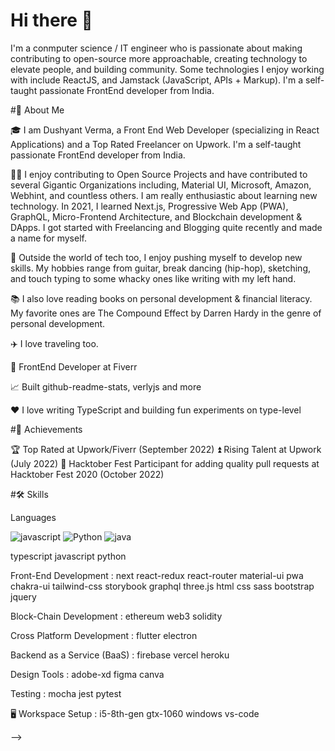 # Hi there 👋

I'm a conmputer science / IT engineer who is passionate about making contributing to open-source more approachable, creating technology to elevate people, and building community. Some technologies I enjoy working with include ReactJS, and Jamstack (JavaScript, APIs + Markup). I'm a self-taught passionate FrontEnd developer from India.

#🚀 About Me

🎓 I am Dushyant Verma, a Front End Web Developer (specializing in React Applications) and a Top Rated Freelancer on Upwork. I'm a self-taught passionate FrontEnd developer from India.

👨‍💻 I enjoy contributing to Open Source Projects and have contributed to several Gigantic Organizations including, Material UI, Microsoft, Amazon, Webhint, and countless others. I am really enthusiastic about learning new technology. In 2021, I learned Next.js, Progressive Web App (PWA), GraphQL, Micro-Frontend Architecture, and Blockchain development & DApps. I got started with Freelancing and Blogging quite recently and made a name for myself.

🎸 Outside the world of tech too, I enjoy pushing myself to develop new skills. My hobbies range from guitar, break dancing (hip-hop), sketching, and touch typing to some whacky ones like writing with my left hand.

📚 I also love reading books on personal development & financial literacy. My favorite ones are The Compound Effect by Darren Hardy in the genre of personal development.

✈️ I love traveling too. 

💼 FrontEnd Developer at Fiverr

📈 Built github-readme-stats, verlyjs and more

❤️ I love writing TypeScript and building fun experiments on type-level

#🏅 Achievements

🏆 Top Rated at Upwork/Fiverr (September 2022)
⏫ Rising Talent at Upwork (July 2022)
🤝 Hacktober Fest Participant for adding quality pull requests at Hacktober Fest 2020 (October 2022)

#🛠️ Skills

Languages


![javascript](https://img.shields.io/badge/JavaScript-yellow?style=for-the-badge&logo=JavaScript&logoColor=yellow)
![Python](https://img.shields.io/badge/Python-darkblue?style=for-the-badge&logo=Python&logoColor=darkblue)
![java](https://img.shields.io/badge/java-blue?style=for-the-badge&logo=java&logoColor=blue) 


typescript javascript python 

Front-End Development :
next react-redux react-router material-ui pwa chakra-ui tailwind-css storybook graphql three.js html css sass bootstrap jquery

Block-Chain Development :
ethereum web3 solidity

Cross Platform Development :
flutter electron

Backend as a Service (BaaS) :
firebase vercel heroku 

Design Tools :
adobe-xd figma canva

Testing :
mocha jest pytest

🖥️ Workspace Setup :
i5-8th-gen gtx-1060 windows vs-code

-->
